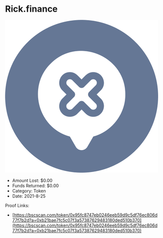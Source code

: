 # Rick.finance
![Rick.finance](/rektimages/Rick.finance.png)
- Amount Lost: $0.00
- Funds Returned: $0.00
- Category: Token
- Date: 2021-8-25



Proof Links:
- [https://bscscan.com/token/0x95fc8747eb0246eeb59d9c5df76ec806d77f7b2d?a=0xb21bae7fc5c07f3a57387629483180ded510b370](https://bscscan.com/token/0x95fc8747eb0246eeb59d9c5df76ec806d77f7b2d?a=0xb21bae7fc5c07f3a57387629483180ded510b370)


